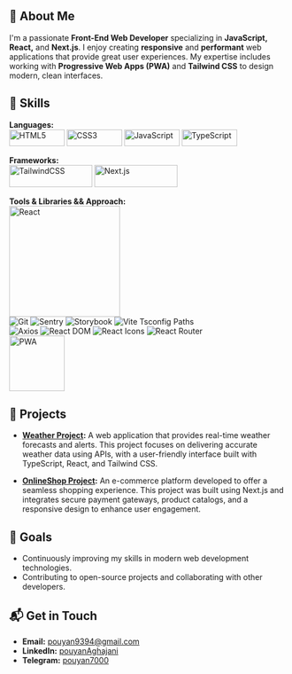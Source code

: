 ## 🌟 About Me

I'm a passionate **Front-End Web Developer** specializing in **JavaScript, React,** and **Next.js**. I enjoy creating **responsive** and **performant** web applications that provide great user experiences. My expertise includes working with **Progressive Web Apps (PWA)** and **Tailwind CSS** to design modern, clean interfaces.

## 🚀 Skills

**Languages:**  
<img src="https://img.shields.io/badge/HTML5-E34F26?style=for-the-badge&logo=html5&logoColor=white" alt="HTML5" width="100" height="30">
<img src="https://img.shields.io/badge/CSS3-1572B6?style=for-the-badge&logo=css3&logoColor=white" alt="CSS3" width="100" height="30">
<img src="https://img.shields.io/badge/JavaScript-F7DF1E?style=for-the-badge&logo=javascript&logoColor=black" alt="JavaScript" width="100" height="30">
<img src="https://img.shields.io/badge/TypeScript-007ACC?style=for-the-badge&logo=typescript&logoColor=white" alt="TypeScript" width="100" height="30">

**Frameworks:**  
<img src="https://img.shields.io/badge/Tailwind_CSS-38B2AC?style=for-the-badge&logo=tailwind-css&logoColor=white" alt="TailwindCSS" width="150" height="40">
<img src="https://img.shields.io/badge/Next.js-000000?style=for-the-badge&logo=nextdotjs&logoColor=white" alt="Next.js" width="150" height="40">

**Tools & Libraries && Approach:**  
<img src="https://img.shields.io/badge/React-20232A?style=for-the-badge&logo=react&logoColor=61DAFB" alt="React" width="200">  
![Git](https://img.shields.io/badge/Git-F05032?style=flat-square&logo=git&logoColor=white)
![Sentry](https://img.shields.io/badge/Sentry-362D59?style=flat-square&logo=sentry&logoColor=white)
![Storybook](https://img.shields.io/badge/Storybook-FF4785?style=flat-square&logo=storybook&logoColor=white)
![Vite Tsconfig Paths](https://img.shields.io/badge/Vite_TSConfig_Paths-646CFF?style=flat-square&logo=vite&logoColor=white)  
![Axios](https://img.shields.io/badge/Axios-5A29E4?style=for-the-badge&logo=axios&logoColor=white)
![React DOM](https://img.shields.io/badge/React_DOM-20232A?style=for-the-badge&logo=react&logoColor=61DAFB)
![React Icons](https://img.shields.io/badge/React_Icons-0088CC?style=for-the-badge&logo=react&logoColor=white)
![React Router](https://img.shields.io/badge/React_Router_DOM-CA4245?style=for-the-badge&logo=react-router&logoColor=white)  
<img src="https://img.shields.io/badge/PWA-5A0FC8?style=for-the-badge&logo=pwa&logoColor=white" alt="PWA" width="100">


## 📂 Projects

- **[Weather Project](https://github.com/pouyanAghajani/Weather):** A web application that provides real-time weather forecasts and alerts. This project focuses on delivering accurate weather data using APIs, with a user-friendly interface built with TypeScript, React, and Tailwind CSS.

- **[OnlineShop Project](https://github.com/pouyanAghajani/online-shop):** An e-commerce platform developed to offer a seamless shopping experience. This project was built using Next.js and integrates secure payment gateways, product catalogs, and a responsive design to enhance user engagement.

## 🎯 Goals

- Continuously improving my skills in modern web development technologies.
- Contributing to open-source projects and collaborating with other developers.

## 📬 Get in Touch

- **Email:** [pouyan9394@gmail.com](mailto:pouyan9394@gmail.com)
- **LinkedIn:** [pouyanAghajani](https://www.linkedin.com/in/pouyanaghajani)
- **Telegram:** [pouyan7000](https://t.me/pouyan7000)
